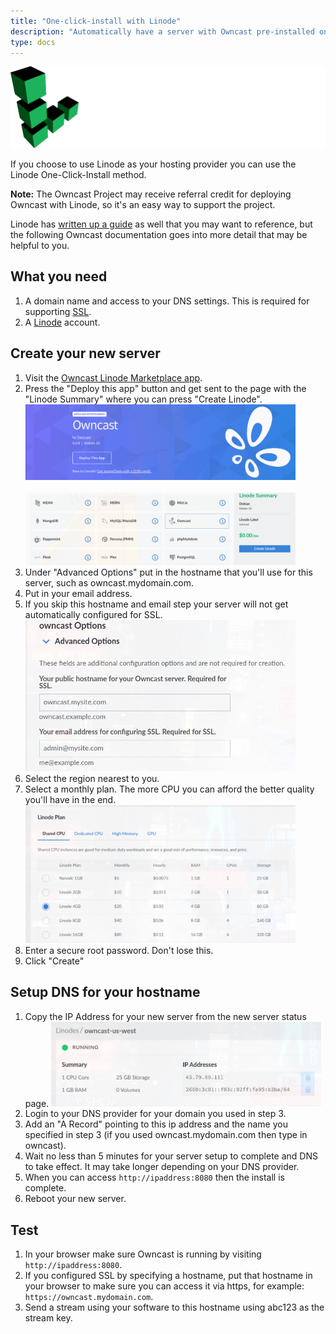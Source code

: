 ```yaml
---
title: "One-click-install with Linode"
description: "Automatically have a server with Owncast pre-installed on a Linode server."
type: docs
---
```


[![Linode](linode.svg)](https://www.linode.com/marketplace/apps/owncast/owncast/?r=588ad4bf08ce8394e8eb11f0a463fde64637af9d)

If you choose to use Linode as your hosting provider you can use the Linode One-Click-Install method.

**Note:** The Owncast Project may receive referral credit for deploying Owncast with Linode, so it's an easy way to support the project.

Linode has [written up a guide](https://www.linode.com/docs/guides/deploy-owncast-with-marketplace-apps) as well that you may want to reference, but the following Owncast documentation goes into more detail that may be helpful to you.

## What you need

1. A domain name and access to your DNS settings. This is required for supporting [SSL](/docs/sslproxies/).
1. A [Linode](https://www.linode.com/marketplace/apps/owncast/owncast/?r=588ad4bf08ce8394e8eb11f0a463fde64637af9d) account.

## Create your new server

1. Visit the [Owncast Linode Marketplace app](https://www.linode.com/marketplace/apps/owncast/owncast/?r=588ad4bf08ce8394e8eb11f0a463fde64637af9d).
1. Press the "Deploy this app" button and get sent to the page with the "Linode Summary" where you can press "Create Linode".
   <img src="../linode/linode1.png" width="90%">
   <br/><br/>
   <img src="../linode/linode-create-linode.png" width="90%">
1. Under "Advanced Options" put in the hostname that you'll use for this server, such as owncast.mydomain.com.
1. Put in your email address.
1. If you skip this hostname and email step your server will not get automatically configured for SSL.
   <img src="../linode/linode2.png" width="90%">
1. Select the region nearest to you.
1. Select a monthly plan. The more CPU you can afford the better quality you'll have in the end.
   <img src="../linode/linode3.png" width="90%">
1. Enter a secure root password. Don't lose this.
1. Click "Create"

## Setup DNS for your hostname

1. Copy the IP Address for your new server from the new server status page.
   <img src="../linode/linode4.png" width="90%">
1. Login to your DNS provider for your domain you used in step 3.
1. Add an "A Record" pointing to this ip address and the name you specified in step 3 (if you used owncast.mydomain.com then type in owncast).
1. Wait no less than 5 minutes for your server setup to complete and DNS to take effect. It may take longer depending on your DNS provider.
1. When you can access `http://ipaddress:8080` then the install is complete.
1. Reboot your new server.

## Test

1. In your browser make sure Owncast is running by visiting `http://ipaddress:8080`.
1. If you configured SSL by specifying a hostname, put that hostname in your browser to make sure you can access it via https, for example: `https://owncast.mydomain.com`.
1. Send a stream using your software to this hostname using abc123 as the stream key.
